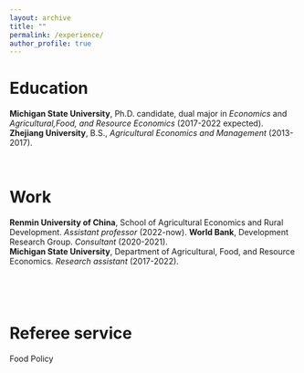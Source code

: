 ```yaml
---
layout: archive
title: ""
permalink: /experience/
author_profile: true
---
```


# Education
   **Michigan State University**, Ph.D. candidate, dual major in *Economics* and *Agricultural,Food, and Resource Economics* (2017-2022 expected).    
   **Zhejiang University**, B.S., *Agricultural Economics and Management* (2013-2017).      

&nbsp;


# Work 
  **Renmin University of China**, School of Agricultural Economics and Rural Development. *Assistant professor* (2022-now).
  **World Bank**, Development Research Group. *Consultant* (2020-2021).      
  **Michigan State University**, Department of Agricultural, Food, and Resource Economics. *Research assistant* (2017-2022).

 
 
&nbsp;
 
 

&nbsp;
 
 
# Referee service 
  Food Policy
